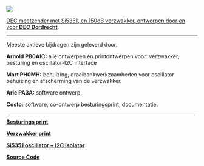 <p><a href="https://www.pi4dec.nl/zelfbouw-meetzender/"><img src="https://github.com/costonisp/DEC-meetzender-test/blob/master/documentation/crew.jpg"></a></p> 

<a href="https://www.pi4dec.nl/zelfbouw-meetzender/">DEC meetzender met Si5351, en 150dB verzwakker, ontworpen door en voor <b>DEC Dordrecht</b></a>.
<hr>
<p>Meeste aktieve bijdragen zijn geleverd door:</p>
<p></p>

<b>Arnold PB0AIC:</b>  alle ontwerpen en printontwerpen voor: verzwakker, besturing en oscillator-I2C interface

<b>Mart PH0MH:</b> behuizing, draaibankwerkzaamheden voor oscillator behuizing en afscherming van de verzwakker.

<b>Arie PA3A:</b> software ontwerp.

<b>Costo:</b> software, co-ontwerp besturingsprint, documentatie.
<hr>

<p><a href="https://github.com/costonisp/Meetzender/blob/master/documentation/besturings_print.md"><b>Besturings print</b></a></p>
<p><a href="https://github.com/costonisp/Meetzender/blob/master/documentation/verzwakker_print.md"><b>Verzwakker print</b></a></p>
<p><a href="https://github.com/costonisp/Meetzender/blob/master/documentation/Si5351%2Binterface.md"><b>Si5351 oscillator + I2C isolator</b></a></p>
<p><a href="https://github.com/costonisp/Meetzender/blob/master/SourceCode/source_code.md"><b>Source Code</b></a></p>
